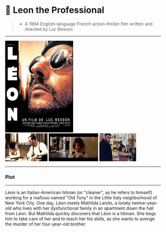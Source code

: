 # 🔪 Leon the Professional 
>+ A 1994 English-language French action-thriller film written and directed by Luc Besson
---
![leon](leon.jpg)\
![leon](leon1.jpg)
![leon](leon2.jpg)
![leon](leon3.jpg)

 ---
 ### Plot
 ---

Léon is an Italian-American hitman (or "cleaner", as he refers to himself) working for a mafioso named "Old Tony" in the Little Italy neighborhood of New York City. One day, Léon meets Mathilda Lando, a lonely twelve-year-old who lives with her dysfunctional family in an apartment down the hall from Léon. But Mathilda quickly discovers that Léon is a hitman. She begs him to take care of her and to teach her his skills, as she wants to avenge the murder of her four-year-old brother 